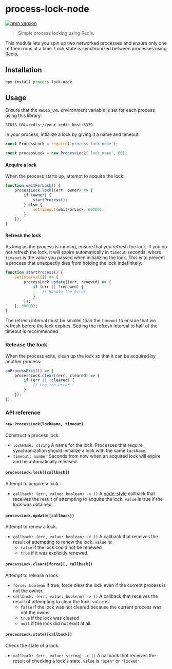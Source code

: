# process-lock-node

[![npm version](https://badge.fury.io/js/process-lock-node.svg)](https://www.npmjs.com/package/process-lock-node)

> Simple process locking using Redis.

This module lets you spin up two networked processes and ensure only one of them runs at a time. Lock state is synchronized between processes using Redis.

## Installation

```javascript
npm install process-lock-node
```

## Usage

Ensure that the `REDIS_URL` environment variable is set for each process using this library: 

```
REDIS_URL=redis://your-redis-host:6379
```

In your process, intialize a lock by giving it a name and timeout: 

```javascript
const ProcessLock = require('process-lock-node');

const processLock = new ProcessLock('lock_name', 60);
```

#### Acquire a lock

When the process starts up, attempt to acquire the lock: 

```javascript
function waitForLock() {
    processLock.lock((err, owner) => {
        if (owner) {
            startProcess();
        } else {
            setTimeout(waitForLock, 60000);
        }
    });
}
```

#### Refresh the lock

As long as the process is running, ensure that you refresh the lock. If you do not refresh the lock, 
it will expire automatically in `timeout` seconds, where `timeout` is the value you passed when initializing 
the lock. This is to prevent a process that unexpectly dies from holding the lock indefinitely.

```javascript
function startProcess() {
    setInterval(() => {
        processLock.update((err, renewed) => {
            if (err || !renewed) {
                // Handle the error
            }
        });
    }, 30000);
}
```

The refresh interval must be smaller than the `timeout` to ensure that we refresh before the lock expires. Setting the refresh interval to half of the timeout is recommended.

### Release the lock

When the process exits, clean up the lock so that it can be acquired by another process: 

```javascript
onProcessExit(() => {
    processLock.clear((err, cleared) => {
        if (err || !cleared) {
            // Log the error
        }
    });
});
```
### API reference

#### `new ProcessLock(lockName, timeout)`

Construct a process lock.

* `lockName: string` A name for the lock. Processes that require synchronization should initialize a lock with the same `lockName`.
* `timeout: number` Seconds from now when an acquired lock will expire and be automatically released.

#### `processLock.lock([callback])`

Attempt to acquire a lock.

* `callback: (err, value: boolean) -> ()` A [node-style](https://nodejs.org/api/errors.html#errors_node_js_style_callbacks) callback that receives the result of attempting to acquire the lock. `value` is true if the lock was obtained.

#### `processLock.update([callback])`

Attempt to renew a lock.

* `callback: (err, value: boolean) -> ()` A callback that receives the result of attempting to renew the lock. `value` is:
	*  `false` if the lock could not be renewed
	*  `true` if it was explicitly renewed.

#### `processLock.clear([force][, callback])`

Attempt to release a lock.

* `force: boolean` If true, force clear the lock even if the current process is not the owner.
* `callback: (err, value: boolean) -> ()` A callback that receives the result of attempting to clear the lock. `value` is: 
	* `false` if the lock was not cleared because the current process was not the owner
	* `true` if the lock was cleared
	* `null` if the lock did not exist at all.

#### `processLock.state([callback])`

Check the state of a lock.

* `callback: (err, value: string) -> ()` A callback that receives the result of checking a lock's state. `value` is `"open"` or `"locked"`.
